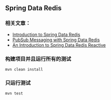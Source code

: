 ## Spring Data Redis

### 相关文章：
- [Introduction to Spring Data Redis](https://www.baeldung.com/spring-data-redis-tutorial)
- [PubSub Messaging with Spring Data Redis](https://www.baeldung.com/spring-data-redis-pub-sub)
- [An Introduction to Spring Data Redis Reactive](https://www.baeldung.com/spring-data-redis-reactive)

### 构建项目并且运行所有的测试
```
mvn clean install
```

### 只运行测试
```
mvn test
```
